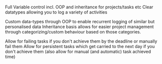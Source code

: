 


Full Variable control incl. OOP and inheritance for projects/tasks etc
Clear datatypes allowing you to log a variety of activities

Custom data-types through OOP to enable recurrent logging of similar but personalised data
Inheritance basis allows for easier project management through categorizing/custom behaviour based on those categories.

Allow for failing tasks if you don't achieve them by the deadline or manually fail them
Allow for persistent tasks which get carried to the next day if you don't achieve them (also allow for manual (and automatic) task achieved time)

